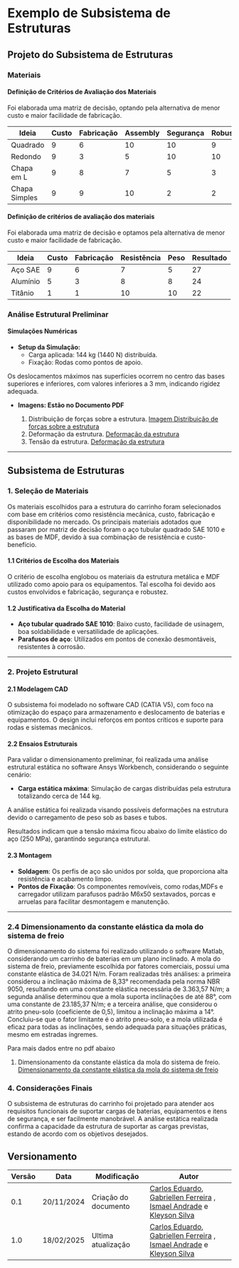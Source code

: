 # Exemplo de Subsistema de Estruturas

## Projeto do Subsistema de Estruturas

### Materiais

#### Definição de Critérios de Avaliação dos Materiais

Foi elaborada uma matriz de decisão, optando pela alternativa de menor custo e maior facilidade de fabricação.

| Ideia           | Custo | Fabricação | Assembly | Segurança | Robustez | Peso | Resultado |
|------------------|-------|------------|----------|-----------|----------|------|-----------|
| Quadrado         | 9     | 6          | 10       | 10        | 9        | 5    | 49        |
| Redondo          | 9     | 3          | 5        | 10        | 10       | 5    | 42        |
| Chapa em L       | 9     | 8          | 7        | 5         | 3        | 8    | 40        |
| Chapa Simples    | 9     | 9          | 10       | 2         | 2        | 10   | 42        |


#### Definição de critérios de avaliação dos materiais

Foi elaborada uma matriz de decisão e optamos pela alternativa de menor custo e maior facilidade de fabricação. 

| Ideia     | Custo | Fabricação | Resistência | Peso | Resultado |
|-----------|-------|------------|--------------|------|-----------|
| Aço SAE   |   9   |      6     |       7      |   5  |     27    |
| Alumínio  |   5   |      3     |       8      |   8  |     24    |
| Titânio   |   1   |      1     |      10      |  10  |     22    |



### Análise Estrutural Preliminar

#### Simulações Numéricas

- **Setup da Simulação:**
  - Carga aplicada: 144 kg (1440 N) distribuída.
  - Fixação: Rodas como pontos de apoio.

Os deslocamentos máximos nas superfícies ocorrem no centro das bases superiores e inferiores, com valores inferiores a 3 mm, indicando rigidez adequada.

- **Imagens: Estão no Documento PDF**

  
  1. Distribuição de forças sobre a estrutura.
  [Imagem Distribuição de forças sobre a estrutura](../estruturas/imagens/Subsistema%20de%20Estruturas.pdf)
  2. Deformação da estrutura.
  [Deformação da estrutura](../estruturas/imagens/Subsistema%20de%20Estruturas.pdf)
  3. Tensão da estrutura.
  [Deformação da estrutura](../estruturas/imagens/Subsistema%20de%20Estruturas.pdf)

---

## Subsistema de Estruturas

### 1. Seleção de Materiais

Os materiais escolhidos para a estrutura do carrinho foram selecionados com base em critérios como resistência mecânica, custo, fabricação e disponibilidade no mercado. Os principais materiais adotados que passaram por matriz de decisão foram o aço tubular quadrado SAE 1010 e as bases de MDF, devido à sua combinação de resistência e custo-benefício.  

#### 1.1 Critérios de Escolha dos Materiais

O critério de escolha englobou os materiais da estrutura metálica e MDF utilizado como apoio para os equipamentos. Tal escolha foi devido aos custos envolvidos e fabricação, segurança e robustez. 

#### 1.2 Justificativa da Escolha do Material
- **Aço tubular quadrado SAE 1010**:   Baixo custo, facilidade de usinagem, boa soldabilidade e versatilidade de aplicações. 
- **Parafusos de aço**:  Utilizados em pontos de conexão desmontáveis, resistentes à corrosão. 

---

### 2. Projeto Estrutural

#### 2.1 Modelagem CAD
O subsistema foi modelado no software CAD (CATIA V5), com foco na otimização do espaço para armazenamento e deslocamento de baterias e equipamentos. O design inclui reforços em pontos críticos e suporte para rodas e sistemas mecânicos.

#### 2.2 Ensaios Estruturais
Para validar o dimensionamento preliminar, foi realizada uma análise estrutural estática no software Ansys Workbench, considerando o seguinte cenário: 
- **Carga estática máxima**: Simulação de cargas distribuídas pela estrutura totalizando cerca de 144 kg. 

A análise estática foi realizada visando possíveis deformações na estrutura devido o carregamento de peso sob as bases e tubos. 

Resultados indicam que a tensão máxima ficou abaixo do limite elástico do aço (250 MPa), garantindo segurança estrutural. 


#### 2.3 Montagem
- **Soldagem**:  Os perfis de aço são unidos por solda, que proporciona alta resistência e acabamento limpo. 
- **Pontos de Fixação**:  Os componentes removíveis, como rodas,MDFs e carregador utilizam parafusos padrão M6x50 sextavados, porcas e arruelas para facilitar desmontagem e manutenção. 

---

### 2.4 Dimensionamento da constante elástica da mola do sistema de freio 

O dimensionamento do sistema foi realizado utilizando o software Matlab, considerando um carrinho de baterias em um plano inclinado. A mola do sistema de freio, previamente escolhida por fatores comerciais, possui uma constante elástica de 34.021 N/m. Foram realizadas três análises: a primeira considerou a inclinação máxima de 8,33° recomendada pela norma NBR 9050, resultando em uma constante elástica necessária de 3.363,57 N/m; a segunda análise determinou que a mola suporta inclinações de até 88°, com uma constante de 23.185,37 N/m; e a terceira análise, que considerou o atrito pneu-solo (coeficiente de 0,5), limitou a inclinação máxima a 14°. Concluiu-se que o fator limitante é o atrito pneu-solo, e a mola utilizada é eficaz para todas as inclinações, sendo adequada para situações práticas, mesmo em estradas íngremes.

Para mais dados entre no pdf abaixo

 1. Dimensionamento da constante elástica da mola do sistema de freio.
  [Dimensionamento da constante elástica da mola do sistema de freio](../estruturas/imagens/Dimensionamentodamoladosistemadefreio.pdf)

### 4. Considerações Finais
O subsistema de estruturas do carrinho foi projetado para atender aos requisitos funcionais de suportar cargas de baterias, equipamentos e itens de segurança, e ser facilmente manobrável. A análise estática realizada confirma a capacidade da estrutura de suportar as cargas previstas, estando de acordo com os objetivos desejados. 

## Versionamento

| Versão | Data       | Modificação          | Autor |
|--------|------------|----------------------|-------|
| 0.1    | 20/11/2024 | Criação do documento | [Carlos Eduardo](https://gitlab.com/a.cadu), [Gabriellen Ferreira](https://gitlab.com/Gabriellen8) , [Ismael Andrade](https://gitlab.com/IsmaelAndrade) e [Kleyson Silva](https://gitlab.com/KleysonNacarat)    |
| 1.0   | 18/02/2025 | Ultima atualização | [Carlos Eduardo](https://gitlab.com/a.cadu), [Gabriellen Ferreira](https://gitlab.com/Gabriellen8) , [Ismael Andrade](https://gitlab.com/IsmaelAndrade) e [Kleyson Silva](https://gitlab.com/KleysonNacarat)    |